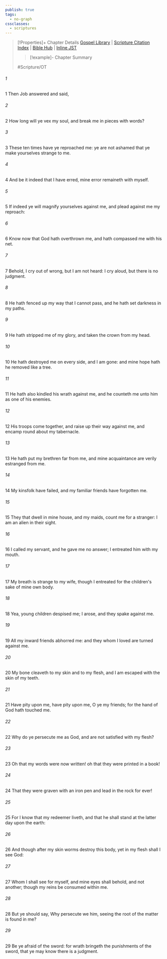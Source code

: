 ```yaml
---
publish: true
tags:
  - no-graph
cssclasses:
  - scriptures
---
```

>[!Properties]+ Chapter Details
>[Gospel Library](https://churchofjesuschrist.org/study/scriptures/ot/job/19?lang=eng)    |    [Scripture Citation Index](https://scriptures.byu.edu/#07613::c07613)    |    [Bible Hub](https://biblehub.com/job/19.htm)    |    [Inline JST](https://scripturetoolbox.com/html/ic/Job/19.html)
>>[!example]- Chapter Summary
>> 
> 
>
>#Scripture/OT
###### 1
1 Then Job answered and said,
###### 2
2 How long will ye vex my soul, and break me in pieces with words?
###### 3
3 These ten times have ye reproached me: ye are not ashamed that ye make yourselves strange to me.
###### 4
4 And be it indeed that I have erred, mine error remaineth with myself.
###### 5
5 If indeed ye will magnify yourselves against me, and plead against me my reproach:
###### 6
6 Know now that God hath overthrown me, and hath compassed me with his net.
###### 7
7 Behold, I cry out of wrong, but I am not heard: I cry aloud, but there is no judgment.
###### 8
8 He hath fenced up my way that I cannot pass, and he hath set darkness in my paths.
###### 9
9 He hath stripped me of my glory, and taken the crown from my head.
###### 10
10 He hath destroyed me on every side, and I am gone: and mine hope hath he removed like a tree.
###### 11
11 He hath also kindled his wrath against me, and he counteth me unto him as one of his enemies.
###### 12
12 His troops come together, and raise up their way against me, and encamp round about my tabernacle.
###### 13
13 He hath put my brethren far from me, and mine acquaintance are verily estranged from me.
###### 14
14 My kinsfolk have failed, and my familiar friends have forgotten me.
###### 15
15 They that dwell in mine house, and my maids, count me for a stranger: I am an alien in their sight.
###### 16
16 I called my servant, and he gave me no answer; I entreated him with my mouth.
###### 17
17 My breath is strange to my wife, though I entreated for the children's sake of mine own body.
###### 18
18 Yea, young children despised me; I arose, and they spake against me.
###### 19
19 All my inward friends abhorred me: and they whom I loved are turned against me.
###### 20
20 My bone cleaveth to my skin and to my flesh, and I am escaped with the skin of my teeth.
###### 21
21 Have pity upon me, have pity upon me, O ye my friends; for the hand of God hath touched me.
###### 22
22 Why do ye persecute me as God, and are not satisfied with my flesh?
###### 23
23 Oh that my words were now written! oh that they were printed in a book!
###### 24
24 That they were graven with an iron pen and lead in the rock for ever!
###### 25
25 For I know that my redeemer liveth, and that he shall stand at the latter day upon the earth:
###### 26
26 And though after my skin worms destroy this body, yet in my flesh shall I see God:
###### 27
27 Whom I shall see for myself, and mine eyes shall behold, and not another; though my reins be consumed within me.
###### 28
28 But ye should say, Why persecute we him, seeing the root of the matter is found in me?
###### 29
29 Be ye afraid of the sword: for wrath bringeth the punishments of the sword, that ye may know there is a judgment.
